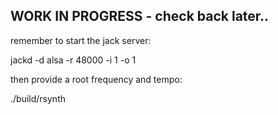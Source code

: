 ## WORK IN PROGRESS - check back later..


remember to start the jack server:

jackd -d alsa -r 48000 -i 1 -o 1

then provide a root frequency and tempo:

./build/rsynth <startfreq> <startTempo>



